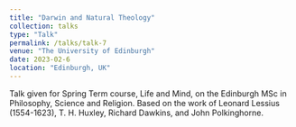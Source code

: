 ```yaml
---
title: "Darwin and Natural Theology"
collection: talks
type: "Talk"
permalink: /talks/talk-7
venue: "The University of Edinburgh"
date: 2023-02-6
location: "Edinburgh, UK"
---
```


Talk given for Spring Term course, Life and Mind, on the Edinburgh MSc in Philosophy, Science and Religion. Based on the work of Leonard Lessius (1554-1623), T. H. Huxley, Richard Dawkins, and John Polkinghorne. 
